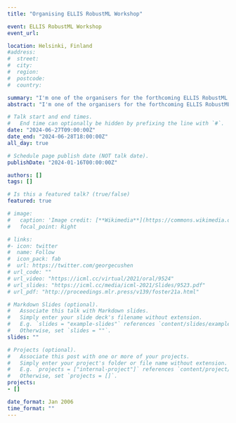 ```yaml
---
title: "Organising ELLIS RobustML Workshop"

event: ELLIS RobustML Workshop
event_url:

location: Helsinki, Finland
#address:
#  street:
#  city:
#  region:
#  postcode:
#  country:

summary: "I'm one of the organisers for the forthcoming ELLIS RobustML workshop, taking place in June at Aalto University (Helsinki, Finland). If you'd like to share any thoughts or suggestions for the event, please fill in this [**short survey**](https://forms.gle/CxZ1c758Yabkj5tEA)."
abstract: "I'm one of the organisers for the forthcoming ELLIS RobustML workshop, taking place in June at Aalto University (Helsinki, Finland). If you'd like to share any thoughts or suggestions for the event, please fill in this [**short survey**](https://forms.gle/CxZ1c758Yabkj5tEA)."

# Talk start and end times.
#   End time can optionally be hidden by prefixing the line with `#`.
date: "2024-06-27T09:00:00Z"
date_end: "2024-06-28T18:00:00Z"
all_day: true

# Schedule page publish date (NOT talk date).
publishDate: "2024-01-16T00:00:00Z"

authors: []
tags: []

# Is this a featured talk? (true/false)
featured: true

# image:
#   caption: 'Image credit: [**Wikimedia**](https://commons.wikimedia.org/wiki/File:Artificial_Intelligence_%26_AI_%26_Machine_Learning_-_30212411048.jpg)'
#   focal_point: Right

# links:
#- icon: twitter
#  name: Follow
#  icon_pack: fab
#  url: https://twitter.com/georgecushen
# url_code: ""
# url_video: "https://icml.cc/virtual/2021/oral/9524"
# url_slides: "https://icml.cc/media/icml-2021/Slides/9523.pdf"
# url_pdf: "http://proceedings.mlr.press/v139/foster21a.html"

# Markdown Slides (optional).
#   Associate this talk with Markdown slides.
#   Simply enter your slide deck's filename without extension.
#   E.g. `slides = "example-slides"` references `content/slides/example-slides.md`.
#   Otherwise, set `slides = ""`.
slides: ""

# Projects (optional).
#   Associate this post with one or more of your projects.
#   Simply enter your project's folder or file name without extension.
#   E.g. `projects = ["internal-project"]` references `content/project/deep-learning/index.md`.
#   Otherwise, set `projects = []`.
projects:
- []

date_format: Jan 2006
time_format: ""
---
```


<!-- My submission 'Automated Adaptive Design in Real Time' has been selected as a finalist in the Mathematics category. I'll be presenting some of my research in the Houses of Commons during British Science Week. -->

<!-- using the code  **LQG20211214-OLO-Debate-GS-RG**. If you'd like to attend in person, please [DM me](https://twitter.com/desirivanova) for details on how to register. -->